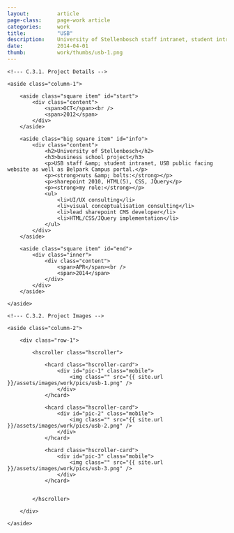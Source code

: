 ```yaml
---
layout: 		article
page-class: 	page-work article
categories: 	work
title:  		"USB"
description:	University of Stellenbosch staff intranet, student intranet, USB public facing website as well as Belpark Campus portal.
date:   		2014-04-01
thumb: 			work/thumbs/usb-1.png
---
```


<!--- C.3. CONTENT AREA ------------------------------------------------------------------------------------------- --> 

<section class="project" id="usb">

    <!--- C.3.1. Project Details -->
    
    <aside class="column-1">

        <aside class="square item" id="start">
            <div class="content">
                <span>OCT</span><br />
                <span>2012</span>
            </div>
        </aside>

        <aside class="big square item" id="info">
            <div class="content">
                <h2>University of Stellenbosch</h2>
                <h3>business school project</h3>
                <p>USB staff &amp; student intranet, USB public facing website as well as Belpark Campus portal.</p>
                <p><strong>nuts &amp; bolts:</strong></p>
                <p>sharepoint 2010, HTML(5), CSS, JQuery</p>
                <p><strong>my role:</strong></p>
                <ul>
                    <li>UI/UX consulting</li>
                    <li>visual conceptualisation consulting</li>
                    <li>lead sharepoint CMS developer</li>
                    <li>HTML/CSS/JQuery implementation</li>
                </ul>
            </div>    
        </aside>

        <aside class="square item" id="end">
            <div class="inner">
                <div class="content">
                    <span>APR</span><br />
                    <span>2014</span>
                </div>
            </div>  
        </aside>
    
    </aside>
    
    <!--- C.3.2. Project Images -->
    
    <aside class="column-2">
    
        <div class="row-1">
        
            <hscroller class="hscroller">

                <hcard class="hscroller-card">
                    <div id="pic-1" class="mobile">
                        <img class="" src="{{ site.url }}/assets/images/work/pics/usb-1.png" />
                    </div>
                </hcard>

                <hcard class="hscroller-card">
                    <div id="pic-2" class="mobile">
                        <img class="" src="{{ site.url }}/assets/images/work/pics/usb-2.png" />
                    </div>
                </hcard>

                <hcard class="hscroller-card">
                    <div id="pic-3" class="mobile">
                        <img class="" src="{{ site.url }}/assets/images/work/pics/usb-3.png" />
                    </div>
                </hcard>


            </hscroller>
            
        </div>

    </aside>
    
</section>

<!--- C.3. END --------------------------------------------------------------------------------------------------- --> 

<div class="wrapper"></div>